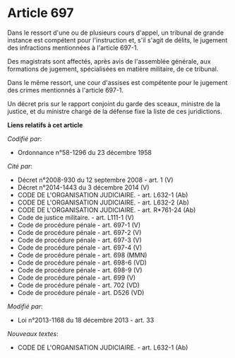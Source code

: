 # Article 697

Dans le ressort  d'une ou de plusieurs cours d'appel, un tribunal de grande instance est compétent pour l'instruction et,
s'il s'agit de délits, le jugement des infractions mentionnées à l'article 697-1. 

Des magistrats sont affectés, après avis de l'assemblée générale, aux formations de jugement, spécialisées en matière
militaire, de ce tribunal. 

Dans le même ressort, une cour d'assises est compétente pour le jugement des crimes mentionnés à l'article 697-1. 

Un décret pris sur le rapport conjoint du garde des sceaux, ministre de la justice, et du ministre chargé de la défense fixe
la liste de ces juridictions.

**Liens relatifs à cet article**

_Codifié par_:

  - Ordonnance n°58-1296 du 23 décembre 1958

_Cité par_:

  - Décret n°2008-930 du 12 septembre 2008 - art. 1 (V)
  - Décret n°2014-1443 du 3 décembre 2014 (V)
  - CODE DE L'ORGANISATION JUDICIAIRE. - art. L632-1 (Ab)
  - CODE DE L'ORGANISATION JUDICIAIRE. - art. L632-2 (Ab)
  - CODE DE L'ORGANISATION JUDICIAIRE. - art. R*761-24 (Ab)
  - Code de justice militaire. - art. L111-1 (V)
  - Code de procédure pénale - art. 697-1 (V)
  - Code de procédure pénale - art. 697-2 (V)
  - Code de procédure pénale - art. 697-3 (V)
  - Code de procédure pénale - art. 697-4 (V)
  - Code de procédure pénale - art. 698 (MMN)
  - Code de procédure pénale - art. 698-6 (VD)
  - Code de procédure pénale - art. 698-9 (V)
  - Code de procédure pénale - art. 699 (V)
  - Code de procédure pénale - art. 702 (VD)
  - Code de procédure pénale - art. D526 (VD)

_Modifié par_:

  - Loi n°2013-1168 du 18 décembre 2013 - art. 33

_Nouveaux textes_:

  - CODE DE L'ORGANISATION JUDICIAIRE. - art. L632-1 (Ab)
